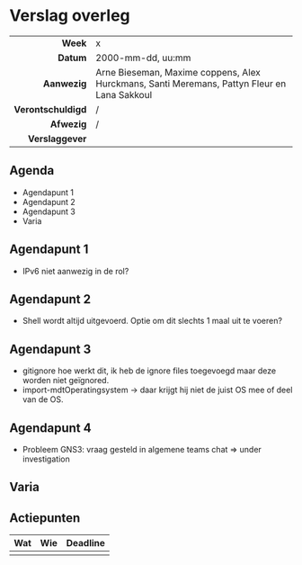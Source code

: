 # Verslag overleg

|                     |                   |
|--------------------:|:------------------|
|            **Week** | x                 |
|           **Datum** | 2000-mm-dd, uu:mm |
|        **Aanwezig** | Arne Bieseman, Maxime coppens, Alex Hurckmans, Santi Meremans, Pattyn Fleur en Lana Sakkoul|
| **Verontschuldigd** | /                 |
|         **Afwezig** | /                 |
|    **Verslaggever** |                   |

## Agenda

- Agendapunt 1
- Agendapunt 2
- Agendapunt 3
- Varia

## Agendapunt 1
- IPv6 niet aanwezig in de rol?


## Agendapunt 2
- Shell wordt altijd uitgevoerd. Optie om dit slechts 1 maal uit te voeren?

## Agendapunt 3
- gitignore hoe werkt dit, ik heb de ignore files toegevoegd maar deze worden niet geïgnored.
- import-mdtOperatingsystem -> daar krijgt hij niet de juist OS mee of deel van de OS.

## Agendapunt 4
- Probleem GNS3: vraag gesteld in algemene teams chat => under investigation


## Varia



## Actiepunten

| Wat | Wie | Deadline |
|:----|:----|:---------|
|     |     |          |
